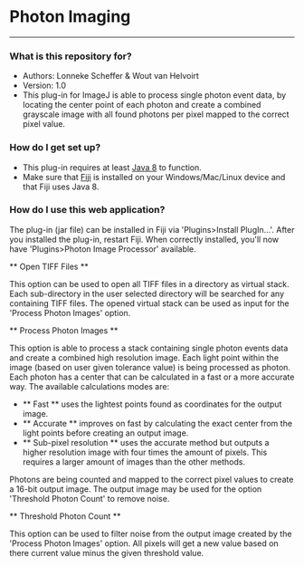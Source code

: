# Photon Imaging #

---------------------

### What is this repository for? ###

* Authors: Lonneke Scheffer & Wout van Helvoirt
* Version: 1.0
* This plug-in for ImageJ is able to process single photon event data, by locating the center point of each photon and create a combined grayscale image with all found photons per pixel mapped to the correct pixel value.

### How do I get set up? ###

* This plug-in requires at least [Java 8](https://www.oracle.com/downloads/index.html) to function.
* Make sure that [Fiji](http://fiji.sc/) is installed on your Windows/Mac/Linux device and that Fiji uses Java 8.

### How do I use this web application? ###

The plug-in (jar file) can be installed in Fiji via 'Plugins>Install PlugIn...'. After you installed the plug-in, restart Fiji.
When correctly installed, you'll now have 'Plugins>Photon Image Processor' available.

** Open TIFF Files **

This option can be used to open all TIFF files in a directory as virtual stack. Each sub-directory in the user selected directory will be searched for any containing TIFF files. The opened virtual stack can be used as input for the 'Process Photon Images' option.

** Process Photon Images **

This option is able to process a stack containing single photon events data and create a combined high resolution image. Each light point within the image (based on user given tolerance value) is being processed as photon. Each photon has a center that can be calculated in a fast or a more accurate way. The available calculations modes are:

* ** Fast ** uses the lightest points found as coordinates for the output image.
* ** Accurate ** improves on fast by calculating the exact center from the light points before creating an output image.
* ** Sub-pixel resolution ** uses the accurate method but outputs a higher resolution image with four times the amount of pixels. This requires a larger amount of images than the other methods.

Photons are being counted and mapped to the correct pixel values to create a 16-bit output image. The output image may be used for the option 'Threshold Photon Count' to remove noise.

** Threshold Photon Count **

This option can be used to filter noise from the output image created by the 'Process Photon Images' option. All pixels will get a new value based on there current value minus the given threshold value.